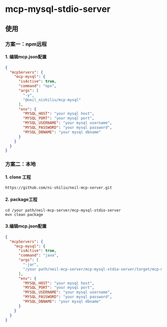 # mcp-mysql-stdio-server

## 使用

### 方案一：npm远程

#### 1. 编辑mcp.json配置
```json
{
  "mcpServers": {
    "mcp-mysql": {
      "isActive": true,
      "command": "npx",
      "args": [
        "-y",
        "@neil_nishiliu/mcp-mysql"
      ],
      "env": {
        "MYSQL_HOST": "your mysql host",
        "MYSQL_PORT": "your mysql port",
        "MYSQL_USERNAME": "your mysql username",
        "MYSQL_PASSWORD": "your mysql password",
        "MYSQL_DBNAME": "your mysql dbname"
      }
    }
  }
}
```

### 方案二：本地

#### 1. clone 工程

```shell
https://github.com/ni-shiliu/neil-mcp-server.git
```

#### 2. package工程
```shell
cd /your path/neil-mcp-server/mcp-mysql-stdio-server
mvn clean package
```

#### 3.编辑mcp.json配置
```json
{
  "mcpServers": {
    "mcp-mysql": {
      "isActive": true,
      "command": "java",
      "args": [
        "-jar",
        "/your path/neil-mcp-server/mcp-mysql-stdio-server/target/mcp-mysql-stdio-server-0.0.1-SNAPSHOT.jar"
      ],
      "env": {
        "MYSQL_HOST": "your mysql host",
        "MYSQL_PORT": "your mysql port",
        "MYSQL_USERNAME": "your mysql username",
        "MYSQL_PASSWORD": "your mysql password",
        "MYSQL_DBNAME": "your mysql dbname"
      }
    }
  }
}
```